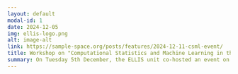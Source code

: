 ```yaml
---
layout: default
modal-id: 1
date: 2024-12-05
img: ellis-logo.png
alt: image-alt
link: https://sample-space.org/posts/features/2024-12-11-csml-event/
title: Workshop on "Computational Statistics and Machine Learning in the Sciences"
summary: On Tuesday 5th December, the ELLIS unit co-hosted an event on ‘Computational Statistics and Machine Learning (CSML) in the Sciences’ with around 80 attendees. This took place at the London Mathematical Society, and was co-organised by the UCL Statistical Science’ CSML research theme, the UCL Centre for Data Science, and the UCL ELLIS unit. The aim of the event was to increase interactions between researchers working on CSML within the UCL ELLIS unit. It included a broad range of talks highlighting exciting methodological advances in MCMC, simulation-based inference and robust optimisation, but also applications of CSML methods in genetics, cosmology, and medical imaging.
---
```




